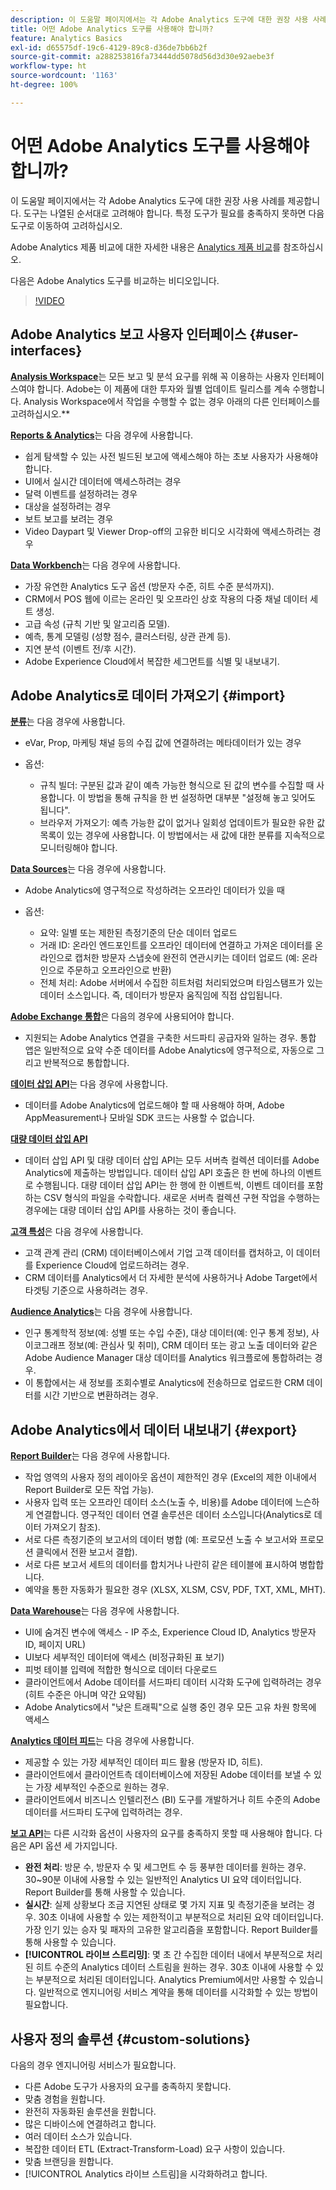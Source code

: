 ```yaml
---
description: 이 도움말 페이지에서는 각 Adobe Analytics 도구에 대한 권장 사용 사례를 제공합니다. 도구는 나열된 순서대로 고려해야 합니다. 특정 도구가 필요를 충족하지 못하면 다음 도구로 이동하여 고려하십시오.
title: 어떤 Adobe Analytics 도구를 사용해야 합니까?
feature: Analytics Basics
exl-id: d65575df-19c6-4129-89c8-d36de7bb6b2f
source-git-commit: a288253816fa73444dd5078d56d3d30e92aebe3f
workflow-type: ht
source-wordcount: '1163'
ht-degree: 100%

---
```


# 어떤 Adobe Analytics 도구를 사용해야 합니까?

이 도움말 페이지에서는 각 Adobe Analytics 도구에 대한 권장 사용 사례를 제공합니다. 도구는 나열된 순서대로 고려해야 합니다. 특정 도구가 필요를 충족하지 못하면 다음 도구로 이동하여 고려하십시오.

Adobe Analytics 제품 비교에 대한 자세한 내용은 [Analytics 제품 비교](/help/analyze/get-started/analytics-product-comparison.md)를 참조하십시오.

다음은 Adobe Analytics 도구를 비교하는 비디오입니다.

>[!VIDEO](https://video.tv.adobe.com/v/27220/?quality=12)

## Adobe Analytics 보고 사용자 인터페이스 {#user-interfaces}

**[Analysis Workspace](/help/analyze/analysis-workspace/home.md)**&#x200B;는 모든 보고 및 분석 요구를 위해 꼭 이용하는 사용자 인터페이스여야 합니다. Adobe는 이 제품에 대한 투자와 월별 업데이트 릴리스를 계속 수행합니다. Analysis Workspace에서 작업을 수행할 수 없는 경우 아래의 다른 인터페이스를 고려하십시오.**

**[Reports &amp; Analytics](/help/analyze/reports-analytics/overview/report-overview.md)**&#x200B;는 다음 경우에 사용합니다.

* 쉽게 탐색할 수 있는 사전 빌드된 보고에 액세스해야 하는 초보 사용자가 사용해야 합니다.
* UI에서 실시간 데이터에 액세스하려는 경우
* 달력 이벤트를 설정하려는 경우
* 대상을 설정하려는 경우
* 보트 보고를 보려는 경우
* Video Daypart 및 Viewer Drop-off의 고유한 비디오 시각화에 액세스하려는 경우

**[Data Workbench](https://experienceleague.adobe.com/docs/data-workbench/using/home.html?lang=ko-KR)**&#x200B;는 다음 경우에 사용합니다.

* 가장 유연한 Analytics 도구 옵션 (방문자 수준, 히트 수준 분석까지).
* CRM에서 POS 웹에 이르는 온라인 및 오프라인 상호 작용의 다중 채널 데이터 세트 생성.
* 고급 속성 (규칙 기반 및 알고리즘 모델).
* 예측, 통계 모델링 (성향 점수, 클러스터링, 상관 관계 등).
* 지연 분석 (이벤트 전/후 시간).
* Adobe Experience Cloud에서 복잡한 세그먼트를 식별 및 내보내기.

## Adobe Analytics로 데이터 가져오기 {#import}

**[분류](/help/components/classifications/c-classifications.md)**&#x200B;는 다음 경우에 사용합니다.

* eVar, Prop, 마케팅 채널 등의 수집 값에 연결하려는 메타데이터가 있는 경우
* 옵션:

   * 규칙 빌더: 구분된 값과 같이 예측 가능한 형식으로 된 값의 변수를 수집할 때 사용합니다. 이 방법을 통해 규칙을 한 번 설정하면 대부분 &quot;설정해 놓고 잊어도 됩니다&quot;.
   * 브라우저 가져오기: 예측 가능한 값이 없거나 일회성 업데이트가 필요한 유한 값 목록이 있는 경우에 사용합니다. 이 방법에서는 새 값에 대한 분류를 지속적으로 모니터링해야 합니다.

**[Data Sources](/help/import/data-sources/overview.md)**&#x200B;는 다음 경우에 사용합니다.

* Adobe Analytics에 영구적으로 작성하려는 오프라인 데이터가 있을 때
* 옵션:

   * 요약: 일별 또는 제한된 측정기준의 단순 데이터 업로드
   * 거래 ID: 온라인 엔드포인트를 오프라인 데이터에 연결하고 가져온 데이터를 온라인으로 캡처한 방문자 스냅숏에 완전히 연관시키는 데이터 업로드 (예: 온라인으로 주문하고 오프라인으로 반환)
   * 전체 처리: Adobe 서버에서 수집한 히트처럼 처리되었으며 타임스탬프가 있는 데이터 소스입니다. 즉, 데이터가 방문자 움직임에 직접 삽입됩니다.

**[Adobe Exchange 통합](https://www.adobeexchange.com/experiencecloud.html)**&#x200B;은 다음의 경우에 사용되어야 합니다.

* 지원되는 Adobe Analytics 연결을 구축한 서드파티 공급자와 일하는 경우. 통합 앱은 일반적으로 요약 수준 데이터를 Adobe Analytics에 영구적으로, 자동으로 그리고 반복적으로 통합합니다.

**[데이터 삽입 API](/help/import/c-data-insertion-api/c-data-insertion-api.md)**&#x200B;는 다음 경우에 사용합니다.

* 데이터를 Adobe Analytics에 업로드해야 할 때 사용해야 하며, Adobe AppMeasurement나 모바일 SDK 코드는 사용할 수 없습니다.

**[대량 데이터 삽입 API](https://www.adobe.io/apis/experiencecloud/analytics/docs.html#!AdobeDocs/analytics-2.0-apis/master/bdia.md)**

* 데이터 삽입 API 및 대량 데이터 삽입 API는 모두 서버측 컬렉션 데이터를 Adobe Analytics에 제출하는 방법입니다. 데이터 삽입 API 호출은 한 번에 하나의 이벤트로 수행됩니다. 대량 데이터 삽입 API는 한 행에 한 이벤트씩, 이벤트 데이터를 포함하는 CSV 형식의 파일을 수락합니다. 새로운 서버측 컬렉션 구현 작업을 수행하는 경우에는 대량 데이터 삽입 API를 사용하는 것이 좋습니다.

**[고객 특성](https://experienceleague.adobe.com/docs/core-services/interface/customer-attributes/attributes.html?lang=ko-KR)**&#x200B;은 다음 경우에 사용합니다.

* 고객 관계 관리 (CRM) 데이터베이스에서 기업 고객 데이터를 캡처하고, 이 데이터를 Experience Cloud에 업로드하려는 경우.
* CRM 데이터를 Analytics에서 더 자세한 분석에 사용하거나 Adobe Target에서 타겟팅 기준으로 사용하려는 경우.

**[Audience Analytics](/help/integrate/c-audience-analytics/mc-audiences-aam.md)**&#x200B;는 다음 경우에 사용합니다.

* 인구 통계학적 정보(예: 성별 또는 수입 수준), 대상 데이터(예: 인구 통계 정보), 사이코그래프 정보(예: 관심사 및 취미), CRM 데이터 또는 광고 노출 데이터와 같은 Adobe Audience Manager 대상 데이터를 Analytics 워크플로에 통합하려는 경우.
* 이 통합에서는 새 정보를 조회수별로 Analytics에 전송하므로 업로드한 CRM 데이터를 시간 기반으로 변환하려는 경우.

## Adobe Analytics에서 데이터 내보내기 {#export}

**[Report Builder](/help/analyze/report-builder/home.md)**&#x200B;는 다음 경우에 사용합니다.

* 작업 영역의 사용자 정의 레이아웃 옵션이 제한적인 경우 (Excel의 제한 이내에서 Report Builder로 모든 작업 가능).
* 사용자 입력 또는 오프라인 데이터 소스(노출 수, 비용)를 Adobe 데이터에 느슨하게 연결합니다. 영구적인 데이터 연결 솔루션은 데이터 소스입니다(Analytics로 데이터 가져오기 참조).
* 서로 다른 측정기준의 보고서의 데이터 병합 (예: 프로모션 노출 수 보고서와 프로모션 클릭에서 전환 보고서 결합).
* 서로 다른 보고서 세트의 데이터를 합치거나 나란히 같은 테이블에 표시하여 병합합니다.
* 예약을 통한 자동화가 필요한 경우 (XLSX, XLSM, CSV, PDF, TXT, XML, MHT).

**[Data Warehouse](/help/export/data-warehouse/data-warehouse.md)**&#x200B;는 다음 경우에 사용합니다.

* UI에 숨겨진 변수에 액세스 - IP 주소, Experience Cloud ID, Analytics 방문자 ID, 페이지 URL)
* UI보다 세부적인 데이터에 액세스 (비정규화된 표 보기)
* 피벗 테이블 입력에 적합한 형식으로 데이터 다운로드
* 클라이언트에서 Adobe 데이터를 서드파티 데이터 시각화 도구에 입력하려는 경우 (히트 수준은 아니며 약간 요약됨)
* Adobe Analytics에서 &quot;낮은 트래픽&quot;으로 실행 중인 경우 모든 고유 차원 항목에 액세스

**[Analytics 데이터 피드](/help/export/analytics-data-feed/c-df-contents/datafeeds-contents.md)**&#x200B;는 다음 경우에 사용합니다.

* 제공할 수 있는 가장 세부적인 데이터 피드 활용 (방문자 ID, 히트).
* 클라이언트에서 클라이언트측 데이터베이스에 저장된 Adobe 데이터를 보낼 수 있는 가장 세부적인 수준으로 원하는 경우.
* 클라이언트에서 비즈니스 인텔리전스 (BI) 도구를 개발하거나 히트 수준의 Adobe 데이터를 서드파티 도구에 입력하려는 경우.

**[보고 API](https://www.adobe.io/apis/experiencecloud/analytics/docs.html#!AdobeDocs/analytics-2.0-apis/master/reporting-guide.md)**&#x200B;는 다른 시각화 옵션이 사용자의 요구를 충족하지 못할 때 사용해야 합니다. 다음은 API 옵션 세 가지입니다.

* **완전 처리**: 방문 수, 방문자 수 및 세그먼트 수 등 풍부한 데이터를 원하는 경우. 30~90분 이내에 사용할 수 있는 일반적인 Analytics UI 요약 데이터입니다. Report Builder를 통해 사용할 수 있습니다.
* **실시간**: 실제 상황보다 조금 지연된 상태로 몇 가지 지표 및 측정기준을 보려는 경우. 30초 이내에 사용할 수 있는 제한적이고 부분적으로 처리된 요약 데이터입니다. 가장 인기 있는 승자 및 패자의 고유한 알고리즘을 포함합니다. Report Builder를 통해 사용할 수 있습니다.
* **[!UICONTROL 라이브 스트리밍]**: 몇 초 간 수집한 데이터 내에서 부분적으로 처리된 히트 수준의 Analytics 데이터 스트림을 원하는 경우. 30초 이내에 사용할 수 있는 부분적으로 처리된 데이터입니다. Analytics Premium에서만 사용할 수 있습니다. 일반적으로 엔지니어링 서비스 계약을 통해 데이터를 시각화할 수 있는 방법이 필요합니다.

## 사용자 정의 솔루션 {#custom-solutions}

다음의 경우 엔지니어링 서비스가 필요합니다.

* 다른 Adobe 도구가 사용자의 요구를 충족하지 못합니다.
* 맞춤 경험을 원합니다.
* 완전히 자동화된 솔루션을 원합니다.
* 많은 디바이스에 연결하려고 합니다.
* 여러 데이터 소스가 있습니다.
* 복잡한 데이터 ETL (Extract-Transform-Load) 요구 사항이 있습니다.
* 맞춤 브랜딩을 원합니다.
* [!UICONTROL Analytics 라이브 스트림]을 시각화하려고 합니다.
